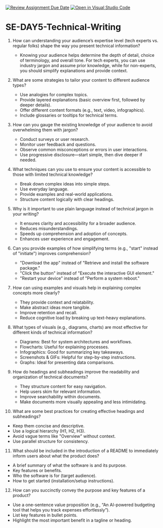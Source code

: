 [![Review Assignment Due Date](https://classroom.github.com/assets/deadline-readme-button-22041afd0340ce965d47ae6ef1cefeee28c7c493a6346c4f15d667ab976d596c.svg)](https://classroom.github.com/a/zsAR-pyY)
[![Open in Visual Studio Code](https://classroom.github.com/assets/open-in-vscode-2e0aaae1b6195c2367325f4f02e2d04e9abb55f0b24a779b69b11b9e10269abc.svg)](https://classroom.github.com/online_ide?assignment_repo_id=18434263&assignment_repo_type=AssignmentRepo)
# SE-DAY5-Technical-Writing
1. How can understanding your audience’s expertise level (tech experts vs. regular folks) shape the way you present technical information?  
   - Knowing your audience helps determine the depth of detail, choice of terminology, and overall tone. For tech experts, you can use industry jargon and assume prior knowledge, while for non-experts, you should simplify explanations and provide context.

2. What are some strategies to tailor your content to different audience types?  
   - Use analogies for complex topics.  
   - Provide layered explanations (basic overview first, followed by deeper details).  
   - Offer different content formats (e.g., text, video, infographics).  
   - Include glossaries or tooltips for technical terms.

3. How can you gauge the existing knowledge of your audience to avoid overwhelming them with jargon?  
   - Conduct surveys or user research.  
   - Monitor user feedback and questions.  
   - Observe common misconceptions or errors in user interactions.  
   - Use progressive disclosure—start simple, then dive deeper if needed.

4. What techniques can you use to ensure your content is accessible to those with limited technical knowledge?  
   - Break down complex ideas into simple steps.  
   - Use everyday language.  
   - Provide examples and real-world applications.  
   - Structure content logically with clear headings.

5. Why is it important to use plain language instead of technical jargon in your writing?  
   - It ensures clarity and accessibility for a broader audience.  
   - Reduces misunderstandings.  
   - Speeds up comprehension and adoption of concepts.  
   - Enhances user experience and engagement.

6. Can you provide examples of how simplifying terms (e.g., "start" instead of "initiate") improves comprehension?  
   - "Download the app" instead of "Retrieve and install the software package."  
   - "Click the button" instead of "Execute the interactive GUI element."  
   - "Restart your device" instead of "Perform a system reboot."  

7. How can using examples and visuals help in explaining complex concepts more clearly?  
   - They provide context and relatability.  
   - Make abstract ideas more tangible.  
   - Improve retention and recall.  
   - Reduce cognitive load by breaking up text-heavy explanations.

8. What types of visuals (e.g., diagrams, charts) are most effective for different kinds of technical information?  
   - Diagrams: Best for system architectures and workflows.  
   - Flowcharts: Useful for explaining processes.  
   - Infographics: Good for summarizing key takeaways.  
   - Screenshots & GIFs: Helpful for step-by-step instructions.  
   - Graphs: Ideal for presenting data comparisons.

9. How do headings and subheadings improve the readability and organization of technical documents?  
   - They structure content for easy navigation.  
   - Help users skim for relevant information.  
   - Improve searchability within documents.  
   - Make documents more visually appealing and less intimidating.

10. What are some best practices for creating effective headings and subheadings?  
   - Keep them concise and descriptive.  
   - Use a logical hierarchy (H1, H2, H3).  
   - Avoid vague terms like "Overview" without context.  
   - Use parallel structure for consistency.  

11. What should be included in the introduction of a README to immediately inform users about what the product does?  
   - A brief summary of what the software is and its purpose.  
   - Key features or benefits.  
   - Who the software is for (target audience).  
   - How to get started (installation/setup instructions).  

12. How can you succinctly convey the purpose and key features of a product?  
   - Use a one-sentence value proposition (e.g., “An AI-powered budgeting tool that helps you track expenses effortlessly”).  
   - List key features in bullet points.  
   - Highlight the most important benefit in a tagline or heading.
